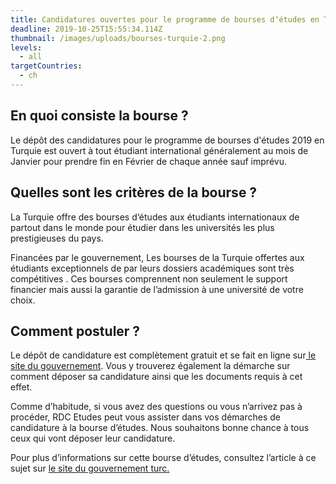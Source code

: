 ```yaml
---
title: Candidatures ouvertes pour le programme de bourses d‘études en Turquie.
deadline: 2019-10-25T15:55:34.114Z
thumbnail: /images/uploads/bourses-turquie-2.png
levels:
  - all
targetCountries:
  - ch
---
```

## En quoi consiste la bourse ?

Le dépôt des candidatures pour le programme de bourses d'études 2019 en Turquie est ouvert à tout étudiant international généralement au mois de Janvier pour prendre fin en Février de chaque année sauf imprévu.

## Quelles sont les critères de la bourse ?

La Turquie offre des bourses d‘études aux étudiants internationaux de partout dans le monde pour étudier dans les universités les plus prestigieuses du pays.



Financées par le gouvernement, Les bourses de la Turquie offertes aux étudiants exceptionnels de par leurs dossiers académiques sont très compétitives . Ces bourses comprennent non seulement le support financier mais aussi la garantie de l’admission à une université de votre choix.

## Comment postuler ?

Le dépôt de candidature est complètement gratuit et se fait en ligne sur[ le site du gouvernement](https://turkiyeburslari.gov.tr/en/page/prospective-students/how-to-apply). Vous y trouverez également la démarche sur comment déposer sa candidature ainsi que les documents requis à cet effet.



Comme d’habitude, si vous avez des questions ou vous n’arrivez pas à procéder, RDC Etudes peut vous assister dans vos démarches de candidature à la bourse d’études. Nous souhaitons bonne chance à tous ceux qui vont déposer leur candidature.



Pour plus d’informations sur cette bourse d’études, consultez l’article à ce sujet sur [le site du gouvernement turc.](https://turkiyeburslari.gov.tr/en/announcement/turkiye-scholarships-2019-applications)
